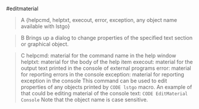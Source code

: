 #editmaterial

>A {helpcmd, helptxt, execout, error, exception, any object name available with lstgo}

>B Brings up a dialog to change properties of the specified text section or graphical object.

>C helpcmd: material for the command name in the help window
helptxt: material for the body of the help item
execout: material for the output text printed in the console of external programs
error: material for reporting errors in the console
exception: material for reporting exception in the console
This command can be used to edit properties of any objects printed by `CODE lstgo` macro. An example of that could be editing material of the console text:
`CODE EditMaterial Console`
Note that the object name is case sensitive.
